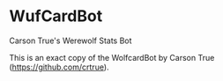 # WufCardBot
Carson True's Werewolf Stats Bot

This is an exact copy of the WolfcardBot by Carson True (https://github.com/crtrue). 

